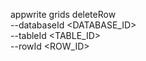 appwrite grids deleteRow \
        --databaseId <DATABASE_ID> \
        --tableId <TABLE_ID> \
        --rowId <ROW_ID>
